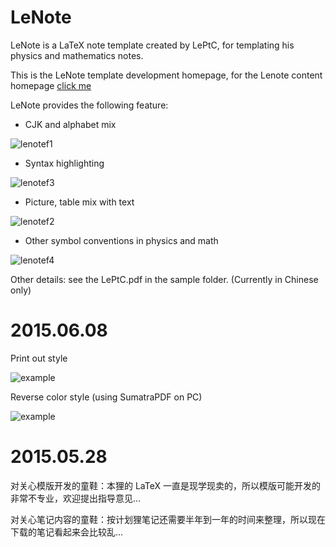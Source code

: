 LeNote
======

LeNote is a LaTeX note template created by LePtC, for templating his physics and mathematics notes.

This is the LeNote template development homepage,
for the Lenote content homepage
[click me](http://leptc.github.io/lenote/)


LeNote provides the following feature:

- CJK and alphabet mix

![lenotef1](http://leptc.github.io/lenote/lenotef1.jpg)

- Syntax highlighting

![lenotef3](http://leptc.github.io/lenote/lenotef3.jpg)

- Picture, table mix with text

![lenotef2](http://leptc.github.io/lenote/lenotef2.jpg)

- Other symbol conventions in physics and math

![lenotef4](http://leptc.github.io/lenote/lenotef4.jpg)

Other details: see the LePtC.pdf in the sample folder.
(Currently in Chinese only)


2015.06.08
======

Print out style

![example](https://github.com/LePtC/lenote/blob/master/LePtC_2.png)

Reverse color style (using SumatraPDF on PC)

![example](https://github.com/LePtC/lenote/blob/master/LePtC_2r.png)


2015.05.28
======

对关心模版开发的童鞋：本狸的 LaTeX 一直是现学现卖的，所以模版可能开发的非常不专业，欢迎提出指导意见…

对关心笔记内容的童鞋：按计划狸笔记还需要半年到一年的时间来整理，所以现在下载的笔记看起来会比较乱…


